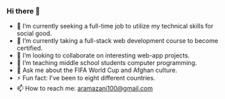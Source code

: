 ### Hi there 👋

- 🔭 I’m currently seeking a full-time job to utilize my technical skills for social good. 
- 🌱 I’m currently taking a full-stack web development course to become certified.
- 👯 I’m looking to collaborate on interesting web-app projects.
- 🤔 I’m teaching middle school students computer programming.
- 💬 Ask me about the FIFA World Cup and Afghan culture.
- ⚡ Fun fact: I've been to eight different countries.
- 📫 How to reach me: aramazani100@gmail.com
